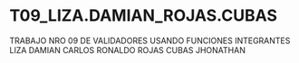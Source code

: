 # T09_LIZA.DAMIAN_ROJAS.CUBAS
TRABAJO NRO 09 DE VALIDADORES USANDO FUNCIONES
INTEGRANTES
LIZA DAMIAN CARLOS RONALDO
ROJAS CUBAS JHONATHAN
